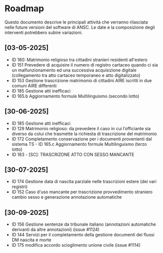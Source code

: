 # Roadmap

Questo documento descrive le principali attività che verranno rilasciata nelle future versioni del software di ANSC.
Le date e la composizione degli interventi potrebbero subire variazioni.

## [03-05-2025]

- ID 180:  Matrimonio religioso tra cittadini stranieri residenti all'estero
- ID 151 Prevedere di acquisire il numero di registro cartaceo quando ci sia un malfunzionamento ed una successiva acquisizione digitale (collegamento tra atto cartaceo temporaneo e atto digitalizzato)
- ID 153 Gestione trascrizione matrimonio di cittadini AIRE iscritti in due comuni AIRE differenti
- ID 185 Gestione atti inefficaci
- ID 165.b Aggiornamento formule Multilinguismo (secondo lotto)
​
## [30-06-2025]

- ID 185 Gestione atti inefficaci
- ID 129 Matrimonio religioso: da prevedere il caso in cui l’officiante sia diverso da colui che trasmette la richiesta di trascrizione del matrimonio 
- ID 172 Completamento conservazione per i documenti provenienti dal sistema TS
​- ID 165.c Aggiornamento formule Multilinguismo (terzo lotto)
- ID 183 - [SC]: TRASCRIZONE ATTO CON SESSO MANCANTE 

## [30-07-2025]

- ID 174 Gestione data di nascita parziale nelle trascrizioni estere (dei vari registri)
- ID 152 Caso d'uso mancante per trascrizione provvedimento straniero cambio sesso e generazione annotazione automatiche 

## [30-09-2025]

- ID 156  Gestione sentenze da tribunale italiano (annotazioni automatiche derivanti da altre annotazioni) (issue #1124)
- ID 144 Servizi per il completamento della gestione documenti dei flussi DM nascita e morte
- ID 175 modifica accordo scioglimento unione civile (issue #1114) 
